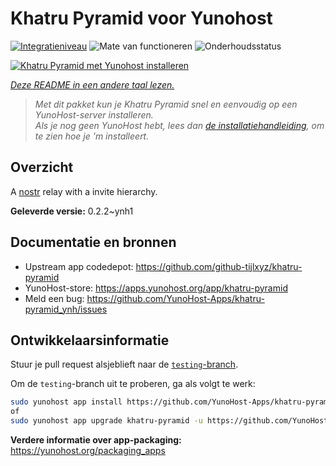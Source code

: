 <!--
NB: Deze README is automatisch gegenereerd door <https://github.com/YunoHost/apps/tree/master/tools/readme_generator>
Hij mag NIET handmatig aangepast worden.
-->

# Khatru Pyramid voor Yunohost

[![Integratieniveau](https://apps.yunohost.org/badge/integration/khatru-pyramid)](https://ci-apps.yunohost.org/ci/apps/khatru-pyramid/)
![Mate van functioneren](https://apps.yunohost.org/badge/state/khatru-pyramid)
![Onderhoudsstatus](https://apps.yunohost.org/badge/maintained/khatru-pyramid)

[![Khatru Pyramid met Yunohost installeren](https://install-app.yunohost.org/install-with-yunohost.svg)](https://install-app.yunohost.org/?app=khatru-pyramid)

*[Deze README in een andere taal lezen.](./ALL_README.md)*

> *Met dit pakket kun je Khatru Pyramid snel en eenvoudig op een YunoHost-server installeren.*  
> *Als je nog geen YunoHost hebt, lees dan [de installatiehandleiding](https://yunohost.org/install), om te zien hoe je 'm installeert.*

## Overzicht

A [nostr](https://github.com/nostr-protocol/nostr) relay with a invite hierarchy.



**Geleverde versie:** 0.2.2~ynh1
## Documentatie en bronnen

- Upstream app codedepot: <https://github.com/github-tijlxyz/khatru-pyramid>
- YunoHost-store: <https://apps.yunohost.org/app/khatru-pyramid>
- Meld een bug: <https://github.com/YunoHost-Apps/khatru-pyramid_ynh/issues>

## Ontwikkelaarsinformatie

Stuur je pull request alsjeblieft naar de [`testing`-branch](https://github.com/YunoHost-Apps/khatru-pyramid_ynh/tree/testing).

Om de `testing`-branch uit te proberen, ga als volgt te werk:

```bash
sudo yunohost app install https://github.com/YunoHost-Apps/khatru-pyramid_ynh/tree/testing --debug
of
sudo yunohost app upgrade khatru-pyramid -u https://github.com/YunoHost-Apps/khatru-pyramid_ynh/tree/testing --debug
```

**Verdere informatie over app-packaging:** <https://yunohost.org/packaging_apps>
